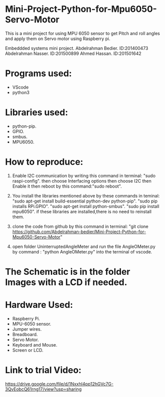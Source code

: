 # Mini-Project-Python-for-Mpu6050-Servo-Motor
This is a mini project for using MPU 6050 sensor to get Pitch and roll angles and apply them on Servo motor using Raspberry pi.

Embeddded systems mini project.
Abdelrahman Bedier. ID:201400473
Abdelrahman Nasser. ID:201500899
Ahmed Hassan. ID:201501642

# Programs used:
- VScode
- python3

# Libraries used:
- python-pip.
- GPIO.
- smbus.
- MPU6050.

# How to reproduce:
1. Enable I2C communication by writing this command in terminal:
"sudo raspi-config".
then choose Interfacing options then choose I2C then Enable it then reboot by this command:"sudo reboot".

2. You install the libraries mentioned above by these commands in teminal:
"sudo apt-get install build-essential python-dev python-pip".
"sudo pip installs RPi.GPIO".
"sudo apt-get install python-smbus".
"sudo pip install mpu6050".
if these libraries are installed,there is no need to reinstall them.

3. clone the code from github by this command in terminal:
"git clone https://github.com/Abdelrahman-bedier/Mini-Project-Python-for-Mpu6050-Servo-Motor"

3. open folder UninterruptedAngleMeter and run the file AngleOMeter.py by command : "python AngleOMeter.py" into the terminal of vscode.

# The Schematic is in the folder Images with a LCD if needed.

# Hardware Used:
- Raspberry Pi.
- MPU-6050 sensor.
- Jumper wires. 
- Breadboard.
- Servo Motor.
- Keyboard and Mouse.
- Screen or LCD.

# Link to trial Video:
https://drive.google.com/file/d/1NxxhI4pp12hGVc7G-3QvEobcQ61rng17/view?usp=sharing
